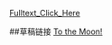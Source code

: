[Fulltext_Click_Here](https://github.com/MilCOS/computationalphysics_N2013301020084/blob/master/final/Elementary%20Study%20of%20Sandfile.pdf) 

##草稿链接
[To the Moon!](https://www.zybuluo.com/MilCOS/note/412485)
